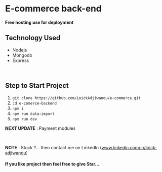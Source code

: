 # E-commerce back-end

**Free hosting use for deployment**


 ## Technology Used   
 - Nodejs
 - Mongodb
 - Express

<br />

 ## Step to Start Project
 
 1. `git clone https://github.com/LoickAdjiwanou/e-commerce.git`
 2. `cd e-comerce-backend`
 3. `npm i`
 4. `npm run data:import`
 5. `npm run dev`

**NEXT UPDATE** : Payment modules

<br />

**NOTE** : Stuck ?... then contact me on LinkedIn (www.linkedin.com/in/loick-adjiwanou)

#### If you like project then feel free to give Star...
